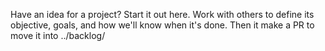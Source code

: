Have an idea for a project? Start it out here. Work with others to define its objective, goals, and how we'll know when it's done. Then it make a PR to move it into ../backlog/
